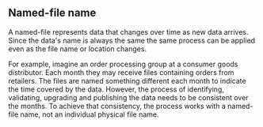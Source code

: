 ## Named-file name

A named-file represents data that changes over time as new data arrives. Since the data's name is always the same the same process can be applied even as the file name or location changes.

For example, imagine an order processing group at a consumer goods distributor. Each month they may receive files containing orders from retailers. The files are named something different each month to indicate the time covered by the data. However, the process of identifying, validating, upgrading and publishing the data needs to be consistent over the months. To achieve that consistency, the process works with a named-file name, not an individual physical file name.


